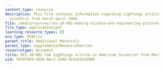 ```yaml
---
content_type: resource
description: This file contains information regarding sightings article in american
  scientist from march-april 2006.
file: /media/courses/res-10-001-making-science-and-engineering-pictures-a-practical-guide-to-presenting-your-work-spring-2016/f8f8fdb9405b8ec21d9d912e63242960_MITRES_10_001S16_MarchApril06.pdf
file_type: application/pdf
learning_resource_types: []
ocw_type: OCWFile
parent_title: Additional Materials
parent_type: SupplementalResourceSection
resourcetype: Document
title: RES.10-001 S16 Sightings article in American Scientist from March-April 2006
uid: f8f8fdb9-405b-8ec2-1d9d-912e63242960
---
```

